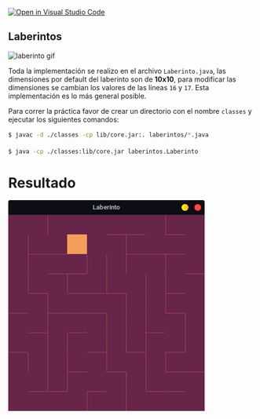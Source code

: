 [![Open in Visual Studio Code](https://classroom.github.com/assets/open-in-vscode-718a45dd9cf7e7f842a935f5ebbe5719a5e09af4491e668f4dbf3b35d5cca122.svg)](https://classroom.github.com/online_ide?assignment_repo_id=11921804&assignment_repo_type=AssignmentRepo)
## Laberintos

![laberinto gif](https://media.giphy.com/media/70tblROO7cNSqfc188/giphy.gif)

Toda la implementación se realizo en el archivo `Laberinto.java`, las dimensiones por default del laberinto son de **10x10**, para modificar las dimensiones se cambian los valores de las líneas `16` y `17`. Esta implementación es lo más general posible.

Para correr la práctica favor de crear un directorio con el nombre `classes` y ejecutar los siguientes comandos:

```bash
$ javac -d ./classes -cp lib/core.jar:. laberintos/*.java

$ java -cp ./classes:lib/core.jar laberintos.Laberinto
```

# Resultado

![ocho reinas](https://raw.githubusercontent.com/LuisSebs/imgs/main/escuela/inteligencia-artificial/practica04/1.png)